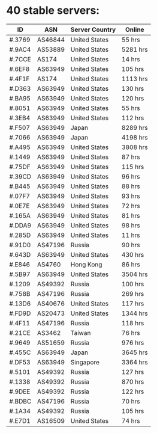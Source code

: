 # 40 stable servers:

| ID | ASN | Server Country | Online |
| ------ | ------ | ------ | ------ |
| #.3769 | AS46844 | United States | 55 hrs |
| #.9AC4 | AS53889 | United States | 5281 hrs |
| #.7CCE | AS174 | United States | 14 hrs |
| #.6EF8 | AS63949 | United States | 105 hrs |
| #.4F1F | AS174 | United States | 1113 hrs |
| #.D363 | AS63949 | United States | 130 hrs |
| #.BA95 | AS63949 | United States | 120 hrs |
| #.8051 | AS63949 | United States | 55 hrs |
| #.3EB4 | AS63949 | United States | 112 hrs |
| #.F507 | AS63949 | Japan | 8289 hrs |
| #.7066 | AS63949 | Japan | 4198 hrs |
| #.A495 | AS63949 | United States | 3808 hrs |
| #.1449 | AS63949 | United States | 87 hrs |
| #.75DF | AS63949 | United States | 115 hrs |
| #.39CD | AS63949 | United States | 96 hrs |
| #.B445 | AS63949 | United States | 88 hrs |
| #.07F7 | AS63949 | United States | 93 hrs |
| #.0E7E | AS63949 | United States | 72 hrs |
| #.165A | AS63949 | United States | 81 hrs |
| #.DDA9 | AS63949 | United States | 98 hrs |
| #.285D | AS63949 | United States | 11 hrs |
| #.91D0 | AS47196 | Russia | 90 hrs |
| #.643D | AS63949 | United States | 430 hrs |
| #.E846 | AS4760 | Hong Kong | 86 hrs |
| #.5B97 | AS63949 | United States | 3504 hrs |
| #.1209 | AS49392 | Russia | 100 hrs |
| #.758B | AS47196 | Russia | 269 hrs |
| #.13D6 | AS40676 | United States | 117 hrs |
| #.FD9D | AS20473 | United States | 1344 hrs |
| #.4F11 | AS47196 | Russia | 118 hrs |
| #.21CE | AS3462 | Taiwan | 76 hrs |
| #.9649 | AS51659 | Russia | 976 hrs |
| #.455C | AS63949 | Japan | 3645 hrs |
| #.DF53 | AS63949 | Singapore | 3364 hrs |
| #.5101 | AS49392 | Russia | 127 hrs |
| #.1338 | AS49392 | Russia | 870 hrs |
| #.9DEE | AS49392 | Russia | 122 hrs |
| #.BDBC | AS47196 | Russia | 70 hrs |
| #.1A34 | AS49392 | Russia | 105 hrs |
| #.E7D1 | AS16509 | United States | 74 hrs |

